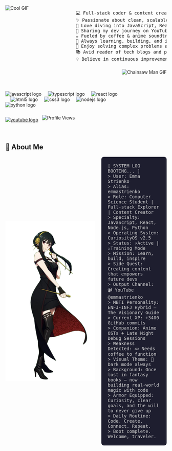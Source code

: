 
 <img src="https://media4.giphy.com/media/v1.Y2lkPTc5MGI3NjExbHNieHo1ZjB5aTdxNmszam1jM29ocjRqM2UwNnhlaHo4NzVtZ2tlbCZlcD12MV9pbnRlcm5hbF9naWZfYnlfaWQmY3Q9cw/Oqk1q3Ne6KfXCkBbSv/giphy.gif" alt="Cool GIF" width="220" align="left" />
 <pre>
💻 Full-stack coder & content creator
✨ Passionate about clean, scalable code & elegant solutions
🚀 Love diving into JavaScript, React & Python — always exploring new tools
🎥 Sharing my dev journey on YouTube, building a supportive community
☕ Fueled by coffee & anime soundtracks 🎵 — coding with vibes
🌱 Always learning, building, and inspiring others to grow
🔧 Enjoy solving complex problems and debugging tricky bugs
📚 Avid reader of tech blogs and programming books
💡 Believe in continuous improvement & creative thinking
</pre>


###

<img align="right" height="200" src="https://www.gifcen.com/wp-content/uploads/2022/10/chainsaw-man-gif-18.gif" alt="Chainsaw Man GIF" />

###
<br />
<br />
<br />
<br />
<div align="left">
  <img src="https://cdn.jsdelivr.net/gh/devicons/devicon/icons/javascript/javascript-original.svg" height="30" alt="javascript logo" />
  <img width="12" />
  <img src="https://cdn.jsdelivr.net/gh/devicons/devicon/icons/typescript/typescript-original.svg" height="30" alt="typescript logo" />
  <img width="12" />
  <img src="https://cdn.jsdelivr.net/gh/devicons/devicon/icons/react/react-original.svg" height="30" alt="react logo" />
  <img width="12" />
  <img src="https://cdn.jsdelivr.net/gh/devicons/devicon/icons/html5/html5-original.svg" height="30" alt="html5 logo" />
  <img width="12" />
  <img src="https://cdn.jsdelivr.net/gh/devicons/devicon/icons/css3/css3-original.svg" height="30" alt="css3 logo" />
  <img width="12" />
  <img src="https://cdn.jsdelivr.net/gh/devicons/devicon/icons/nodejs/nodejs-original.svg" height="30" alt="nodejs logo" />
  <img width="12" />
  <img src="https://cdn.jsdelivr.net/gh/devicons/devicon/icons/python/python-original.svg" height="30" alt="python logo" />
  <img width="12" />
</div>

###

<div align="left" style="display: flex; align-items: center; gap: 12px;">
  <a href="https://www.youtube.com/@emmastrienko" target="_blank" rel="noopener noreferrer">
    <img src="https://img.shields.io/static/v1?message=Youtube&logo=youtube&label=&color=FF0000&logoColor=white&labelColor=&style=for-the-badge" height="30" alt="youtube logo" />
  </a>
  <img draggable="false" style="height:30px;" src="https://komarev.com/ghpvc/?username=emmastrienko&style=for-the-badge&color=1C8C8C" alt="Profile Views" />

</div>

<br clear="both">

## 🧬 About Me

<div style="display: flex; align-items: center; gap: 20px; max-width: 700px;">
  <img
    src="./yor.png"
    alt="Emma Strienko"
    width="280"
    align="left"
  />

  <pre style="background:#1e1e2f; color:#cfcfcf; padding: 20px; border-radius: 8px; font-family: 'Fira Mono', monospace; white-space: pre-wrap; margin: 0;">
[ SYSTEM LOG BOOTING... ]
> User: Emma Strienko
> Alias: emmastrienko
> Role: Computer Science Student | Full-stack Explorer | Content Creator
> Specialty: JavaScript, React, Node.js, Python
> Operating System: CuriosityOS v2.5
> Status: ⚡Active | ⚔️Training Mode
> Mission: Learn, build, inspire
> Side Quest: Creating content that empowers future devs
> Output Channel: 📹 YouTube @emmastrienko
> MBTI Personality: ENFJ-INFJ Hybrid — The Visionary Guide
> Current XP: +3400 GitHub commits
> Companion: Anime OSTs + Late Night Debug Sessions
> Weakness Detected: 💤 Needs coffee to function
> Visual Theme: 🌙 Dark mode always
> Background: Once lost in fantasy books — now building real-world magic with code
> Armor Equipped: Curiosity, clear goals, and the will to never give up
> Daily Routine: Code. Create. Connect. Repeat.
> Boot complete. Welcome, traveler.
</pre>

